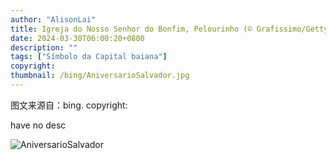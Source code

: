 ```yaml
---
author: "AlisonLai"
title: Igreja do Nosso Senhor do Bonfim, Pelourinho (© Grafissimo/Getty images)
date: 2024-03-30T06:00:20+0800
description: ""
tags: ["Símbolo da Capital baiana"]
copyright: 
thumbnail: /bing/AniversarioSalvador.jpg
---
```

图文来源自：bing.  copyright: 

have no desc

![AniversarioSalvador](/bing/AniversarioSalvador.jpg)